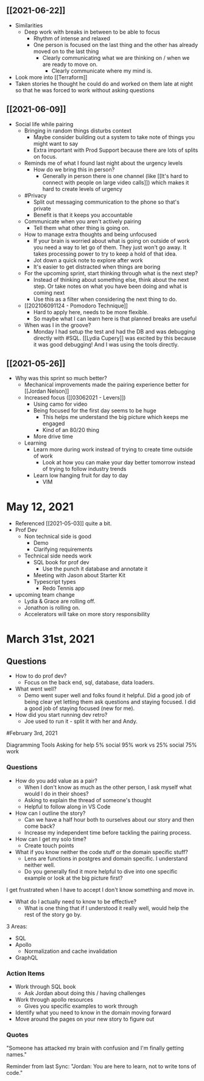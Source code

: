 ## [[2021-06-22]]
- Similarities
	- Deep work with breaks in between to  be able to focus
		- Rhythm of intense and relaxed
		- One person is focused on the last thing and the other has already moved on to the last thing
			- Clearly communicating what we are thinking on / when we are ready to move on. 
				- Clearly communicate where my mind is. 
- Look more into [[Terraform]]
- Taken stories he thought he could do and worked on them late at night so that he was forced to work without asking questions 

## [[2021-06-09]]

- Social life while pairing
	- Bringing in random things disturbs context
		- Maybe consider building out a system to take note of things you might want to say
		- Extra important with Prod Support because there are lots of splits on focus.
	- Reminds me of what I found last night about the urgency levels
		- How do we bring this in person?
			- Generally in person there is one channel (like [[It's hard to connect with people on large video calls]]) which makes it hard to create levels of urgency
	- #Privacy 
		- Split out messaging communication to the phone so that's private
		- Benefit is that it keeps you accountable
	- Communicate when you aren't actively pairing
		- Tell them what other thing is going on.
	- How to manage extra thoughts and being unfocused
		- If your brain is worried about what is going on outside of work you need a way to let go of them. They just won't go away. It takes processing power to try to keep a hold of that idea. 
		- Jot down a quick note to explore after work
		- It's easier to get distracted when things are boring
	- For the upcoming sprint, start thinking through what is the next step?
		- Instead of thinking about something else, think about the next step. Or take notes on what you have been doing and what is coming next
		- Use this as a filter when considering the next thing to do. 
	- [[202106091124 - Pomodoro Technique]]
		- Hard to apply here, needs to be more flexible. 
		- So maybe what I can learn here is that planned breaks are useful
	- When was I in the groove?
		- Monday I had setup the test and had the DB and was debugging directly with #SQL. [[Lydia Cupery]] was excited by this because it was good debugging! And I was using the tools directly. 

## [[2021-05-26]]

- Why was this sprint so much better? 
	- Mechanical improvements made the pairing experience better for [[Jordan Nelson]]
	- Increased focus ([[03062021 - Levers]])
		- Using camo for video
		- Being focused for the first day seems to be huge
			- This helps me understand the big picture which keeps me engaged
			- Kind of an 80/20 thing
		- More drive time
	- Learning
		- Learn more during work instead of trying to create time outside of work
			- Look at how you can make your day better tomorrow instead of trying to follow industry trends
		- Learn low hanging fruit for day to day
			- VIM

# May 12, 2021
- Referenced [[2021-05-03]] quite a bit.
- Prof Dev
	- Non technical side is good
		- Demo
		- Clarifying requirements
	- Technical side needs work
		- SQL book for prof dev
			- Use the punch it database and annotate it
		- Meeting with Jason about Starter Kit
		- Typescript types
			- Redo Tennis app
- upcoming team change
	- Lydia & Grace are rolling off.
	- Jonathon is rolling on. 
	- Accelerators will take on more story responsibility


# March 31st, 2021


## Questions
- How to do prof dev? 
	- Focus on the back end, sql, database, data loaders. 
- What went well? 
	- Demo went super well and folks found it helpful. Did a good job of being clear yet letting them ask questions and staying focused. I did a good job of staying focused (new for me).
- How did you start running dev retro? 
	- Joe used to run it - split it with her and Andy. 


#February 3rd, 2021

Diagramming Tools
Asking for help
5% social 95% work vs 25% social 75% work

### Questions
- How do you add value as a pair?
	- When I don't know as much as the other person, I ask myself what would I do in their shoes?
	- Asking to explain the thread of someone's thought
	- Helpful to follow along in VS Code
- How can I outline the story?
	- Can we have a half hour both to ourselves about our story and then come back?
	- Increase my independent time before tackling the pairing process. 
- How can I get my solo time? 
	- Create touch points
- What if you know neither the code stuff or the domain specific stuff?
	- Lens are functions in postgres and domain specific. I understand neither well. 
	- Do you generally find it more helpful to dive into one specific example or look at the big picture first?

I get frustrated when I have to accept I don't know something and move in. 
- What do I actually need to know to be effective? 
	- What is one thing that if I understood it really well, would help the rest of the story go by. 

3 Areas:
- SQL
- Apollo
	- Normalization and cache invalidation
- GraphQL

### Action Items
- Work through SQL book
	- Ask Jordan about doing this / having challenges
- Work through apollo resources
	- Gives you specific examples to work through
- Identify what you need to know in the domain moving forward
- Move around the pages on your new story to figure out

### Quotes
"Someone has attacked my brain with confusion and I'm finally getting names."


Reminder from last Sync: "Jordan: You are here to learn, not to write tons of code."